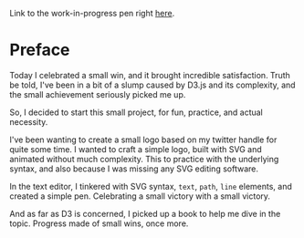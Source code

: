 Link to the work-in-progress pen right [here]().

# Preface 

Today I celebrated a small win, and it brought incredible satisfaction. Truth be told, I've been in a bit of a slump caused by D3.js and its complexity, and the small achievement seriously picked me up.

So, I decided to start this small project, for fun, practice, and actual necessity. 

I've been wanting to create a small logo based on my twitter handle for quite some time. I wanted to craft a simple logo, built with SVG and animated without much complexity. This to practice with the underlying syntax, and also because I was missing any SVG editing software.

In the text editor, I tinkered with SVG syntax, `text`, `path`, `line` elements, and created a simple pen. Celebrating a small victory with a small victory.

And as far as D3 is concerned, I picked up a book to help me dive in the topic. Progress made of small wins, once more.